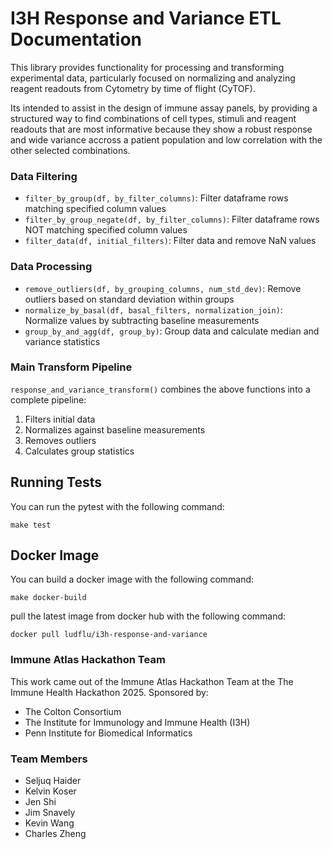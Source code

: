 # I3H Response and Variance ETL Documentation

This library provides functionality for processing and transforming experimental data, particularly focused on normalizing and analyzing reagent readouts from Cytometry by time of flight (CyTOF).

Its intended to assist in the design of immune assay panels, by providing a structured way to find combinations of cell types, stimuli and reagent
readouts that are most informative because they show a robust response and wide variance accross a patient population and low correlation with the other selected combinations.

### Data Filtering

- `filter_by_group(df, by_filter_columns)`: Filter dataframe rows matching specified column values
- `filter_by_group_negate(df, by_filter_columns)`: Filter dataframe rows NOT matching specified column values
- `filter_data(df, initial_filters)`: Filter data and remove NaN values

### Data Processing

- `remove_outliers(df, by_grouping_columns, num_std_dev)`: Remove outliers based on standard deviation within groups
- `normalize_by_basal(df, basal_filters, normalization_join)`: Normalize values by subtracting baseline measurements
- `group_by_and_agg(df, group_by)`: Group data and calculate median and variance statistics

### Main Transform Pipeline

`response_and_variance_transform()` combines the above functions into a complete pipeline:

1. Filters initial data
2. Normalizes against baseline measurements
3. Removes outliers
4. Calculates group statistics

## Running Tests

You can run the pytest with the following command:

```
make test
```

## Docker Image

You can build a docker image with the following command:

```
make docker-build
```

pull the latest image from docker hub with the following command:

```
docker pull ludflu/i3h-response-and-variance
```

### Immune Atlas Hackathon Team

This work came out of the Immune Atlas Hackathon Team
at the The Immune Health Hackathon 2025. Sponsored by:

- The Colton Consortium
- The Institute for Immunology and Immune Health (I3H)
- Penn Institute for Biomedical Informatics

### Team Members

- Seljuq Haider
- Kelvin Koser
- Jen Shi
- Jim Snavely
- Kevin Wang
- Charles Zheng
